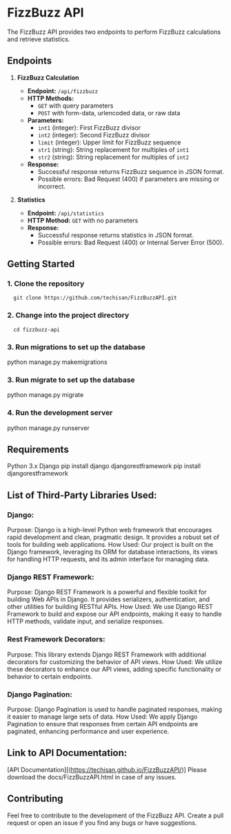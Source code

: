 # FizzBuzz API

The FizzBuzz API provides two endpoints to perform FizzBuzz calculations and retrieve statistics.

## Endpoints

1. **FizzBuzz Calculation**
   - **Endpoint:** `/api/fizzbuzz`
   - **HTTP Methods:**
     - `GET` with query parameters
     - `POST` with form-data, urlencoded data, or raw data
   - **Parameters:**
     - `int1` (integer): First FizzBuzz divisor
     - `int2` (integer): Second FizzBuzz divisor
     - `limit` (integer): Upper limit for FizzBuzz sequence
     - `str1` (string): String replacement for multiples of `int1`
     - `str2` (string): String replacement for multiples of `int2`
   - **Response:**
     - Successful response returns FizzBuzz sequence in JSON format.
     - Possible errors: Bad Request (400) if parameters are missing or incorrect.

2. **Statistics**
   - **Endpoint:** `/api/statistics`
   - **HTTP Method:** `GET` with no parameters
   - **Response:**
     - Successful response returns statistics in JSON format.
     - Possible errors: Bad Request (400) or Internal Server Error (500).

## Getting Started

   ### 1. Clone the repository
      git clone https://github.com/techisan/FizzBuzzAPI.git

   ### 2. Change into the project directory
      cd fizzbuzz-api
   
   ### 3. Run migrations to set up the database
   python manage.py makemigrations
   
   ### 3. Run migrate to set up the database
   python manage.py migrate

   ### 4. Run the development server
   python manage.py runserver
   
## Requirements
Python 3.x
Django
pip install django
djangorestframework
pip install djangorestframework

## List of Third-Party Libraries Used:
### Django:

Purpose: Django is a high-level Python web framework that encourages rapid development and clean, pragmatic design. It provides a robust set of tools for building web applications.
How Used: Our project is built on the Django framework, leveraging its ORM for database interactions, its views for handling HTTP requests, and its admin interface for managing data.

### Django REST Framework:

Purpose: Django REST Framework is a powerful and flexible toolkit for building Web APIs in Django. It provides serializers, authentication, and other utilities for building RESTful APIs.
How Used: We use Django REST Framework to build and expose our API endpoints, making it easy to handle HTTP methods, validate input, and serialize responses.

### Rest Framework Decorators:

Purpose: This library extends Django REST Framework with additional decorators for customizing the behavior of API views.
How Used: We utilize these decorators to enhance our API views, adding specific functionality or behavior to certain endpoints.

### Django Pagination:

Purpose: Django Pagination is used to handle paginated responses, making it easier to manage large sets of data.
How Used: We apply Django Pagination to ensure that responses from certain API endpoints are paginated, enhancing performance and user experience.

## Link to API Documentation:
[API Documentation][(https://techisan.github.io/FizzBuzzAPI/)]
Please download the docs/FizzBuzzAPI.html in case of any issues.

## Contributing
Feel free to contribute to the development of the FizzBuzz API. Create a pull request or open an issue if you find any bugs or have suggestions.

